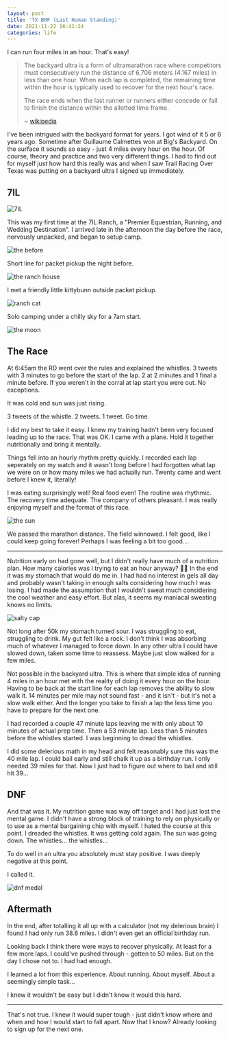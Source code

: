 ```yaml
---
layout: post
title: 'TX BMF (Last Human Standing)'
date: 2021-11-22 16:41:24
categories: life
---
```


I can run four miles in an hour. That's easy!

> The backyard ultra is a form of ultramarathon race where competitors must consecutively run the distance of 6,706 meters (4.167 miles) in less than one hour. When each lap is completed, the remaining time within the hour is typically used to recover for the next hour's race.
>
> The race ends when the last runner or runners either concede or fail to finish the distance within the allotted time frame.
>
> ~ [wikipedia](https://en.wikipedia.org/wiki/Backyard_ultra)

I've been intrigued with the backyard format for years. I got wind of it 5 or 6 years ago. Sometime after Guillaume Calmettes won at Big's Backyard. On the surface it sounds so easy - just 4 miles every hour on the hour. Of course, theory and practice and two very different things. I had to find out for myself just how hard this really was and when I saw Trail Racing Over Texas was putting on a backyard ultra I signed up immediately.

## 7IL

![7IL](../../images/txbmf/7il.png)

This was my first time at the 7IL Ranch, a "Premier Equestrian, Running, and Wedding Destination". I arrived late in the afternoon the day before the race, nervously unpacked, and began to setup camp.

![the before](../../images/txbmf/before.jpeg)

Short line for packet pickup the night before.

![the ranch house](../../images/txbmf/ranch.jpeg)

I met a friendly little kittybunn outside packet pickup.

![ranch cat](../../images/txbmf/kittybunn.jpeg)

Solo camping under a chilly sky for a 7am start.

![the moon](../../images/txbmf/moon.jpeg)

## The Race

At 6:45am the RD went over the rules and explained the whistles. 3 tweets with 3 minutes to go before the start of the lap. 2 at 2 minutes and 1 final a minute before. If you weren't in the corral at lap start you were out. No exceptions.

It was cold and sun was just rising.

3 tweets of the whistle. 2 tweets. 1 tweet. Go time.

I did my best to take it easy. I knew my training hadn't been very focused leading up to the race. That was OK. I came with a plane. Hold it together nutritionally and bring it mentally.

Things fell into an hourly rhythm pretty quickly. I recorded each lap seperately on my watch and it wasn't long before I had forgotten what lap we were on or how many miles we had actually run. Twenty came and went before I knew it, literally!

I was eating surprisingly well! Real food even! The routine was rhythmic. The recovery time adequate. The company of others pleasant. I was really enjoying myself and the format of this race.

![the sun](../../images/txbmf/sun.jpeg)

We passed the marathon distance. The field winnowed. I felt good, like I could keep going forever! Perhaps I was feeling a bit too good...

---

Nutrition early on had gone well, but I didn't really have much of a nutrition plan. How many calories was I trying to eat an hour anyway? 🤷‍♀️ In the end it was my stomach that would do me in. I had had no interest in gels all day and probably wasn't taking in enough salts considering how much I was losing. I had made the assumption that I wouldn't sweat much considering the cool weather and easy effort. But alas, it seems my maniacal sweating knows no limits.

![salty cap](../../images/txbmf/salt.jpeg)

Not long after 50k my stomach turned sour. I was struggling to eat, struggling to drink. My gut felt like a rock. I don't think I was absorbing much of whatever I managed to force down. In any other ultra I could have slowed down, taken some time to reassess. Maybe just slow walked for a few miles.

Not possible in the backyard ultra. This is where that simple idea of running 4 miles in an hour met with the reality of doing it every hour on the hour. Having to be back at the start line for each lap removes the ability to slow walk it. 14 minutes per mile may not sound fast - and it isn't - but it's not a slow walk either. And the longer you take to finish a lap the less time you have to prepare for the next one.

I had recorded a couple 47 minute laps leaving me with only about 10 minutes of actual prep time. Then a 53 minute lap. Less than 5 minutes before the whistles started. I was beginning to dread the whistles.

I did some delerious math in my head and felt reasonably sure this was the 40 mile lap. I could bail early and still chalk it up as a birthday run. I only needed 39 miles for that. Now I just had to figure out where to bail and still hit 39...

## DNF

And that was it. My nutrition game was way off target and I had just lost the mental game. I didn't have a strong block of training to rely on physically or to use as a mental bargaining chip with myself. I hated the course at this point. I dreaded the whistles. It was getting cold again. The sun was going down. The whistles... the whistles...

To do well in an ultra you absolutely must stay positive. I was deeply negative at this point.

I called it.

![dnf medal](../../images/txbmf/medal.jpeg)

## Aftermath

In the end, after totalling it all up with a calculator (not my delerious brain) I found I had only run 38.8 miles. I didn't even get an official birthday run.

Looking back I think there were ways to recover physically. At least for a few more laps. I could've pushed through - gotten to 50 miles. But on the day I chose not to. I had had enough.

I learned a lot from this experience. About running. About myself. About a seemingly simple task...

I knew it wouldn't be easy but I didn't know it would this hard.

---

That's not true. I knew it would super tough - just didn't know where and when and how I would start to fall apart. Now that I know? Already looking to sign up for the next one.
